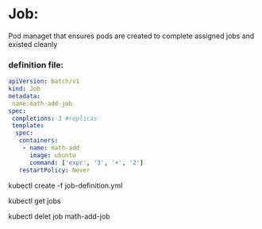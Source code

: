 # Job:
Pod managet that ensures pods are created to complete assigned jobs and existed cleanly

### definition file:
```yaml
apiVersion: batch/v1
kind: Job
metadata:
 name:math-add-job
spec:
 completions: 3 #replicas
 template:
  spec:
   containers:
    - name: math-add
      image: ubuntu
      command: ['expr', '3', '+', '2']
   restartPolicy: Never
```

kubectl create -f job-definition.yml

kubectl get jobs

kubectl delet job math-add-job

